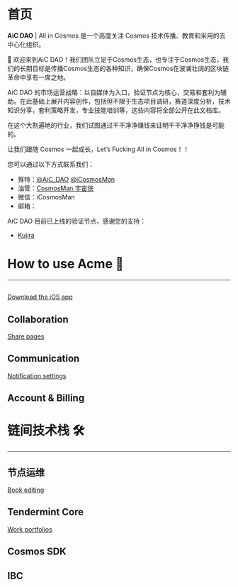 # 首页

**AiC DAO** | All in Cosmos 是一个高度关注 Cosmos 技术传播、教育和采用的去中心化组织。

<aside>
👋 欢迎来到AiC DAO！我们团队立足于Cosmos生态，也专注于Cosmos生态，我们的长期目标是传播Cosmos生态的各种知识，确保Cosmos在波澜壮阔的区块链革命中享有一席之地。

AiC DAO 的市场运营战略：以自媒体为入口，验证节点为核心，交易和套利为辅助。在此基础上展开内容创作，包括但不限于生态项目调研，赛道深度分析，技术知识分享，套利策略开发，专业技能培训等，这些内容将全部公开在此文档库。

在这个大割遍地的行业，我们试图通过干干净净赚钱来证明干干净净挣钱是可能的。

让我们跟随 Cosmos 一起成长，Let’s Fucking All in Cosmos！！

您可以通过以下方式联系我们：

- 推特：[@AiC_DAO](https://twitter.com/AiC_DAO) [@iCosmosMan](https://twitter.com/iCosmosMan)
- 油管：[CosmosMan 宇宙侠](https://www.youtube.com/@iCosmosMan)
- 微信：iCosmosMan
- 邮箱：

AiC DAO 目前已上线的验证节点，感谢您的支持：

- [Kujira](https://blue.kujira.app/stake/kujiravaloper1md8d7l89757xdkmn6pxcjedypl0jkkgk3aglhs)

</aside>

# How to use Acme 📖

---

##

[Download the iOS app](首页/Download%20the%20iOS%20app.md)

## Collaboration

[Share pages](首页/Share%20pages.md)

## Communication

[Notification settings](首页/Notification%20settings.md)

## Account & Billing

# 链间技术栈 🛠

---

## 节点运维

[Book editing](首页/Book%20editing.md)

## Tendermint Core

[Work portfolios](首页/Work%20portfolios.md)

## Cosmos SDK

## IBC
